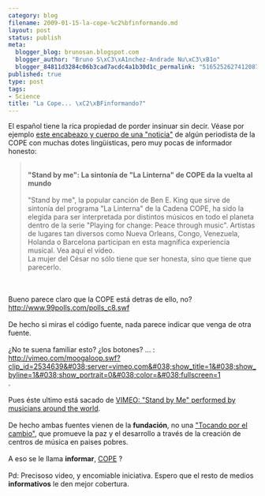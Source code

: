 ```yaml
--- 
category: blog
filename: 2009-01-15-la-cope-%c2%bfinformando.md
layout: post
status: publish
meta: 
  blogger_blog: brunosan.blogspot.com
  blogger_author: "Bruno S\xC3\xA1nchez-Andrade Nu\xC3\xB1o"
  blogger_84811d3284c06b3cad7acdc4a1b30d1c_permalink: "5165252627412087206"
published: true
type: post
tags: 
- Science
title: "La Cope... \xC2\xBFinformando?"
---
```

El español tiene la rica propiedad de porder insinuar sin decir. Véase por ejemplo <a href="http://www.cope.es/07-01-09--stand_by_me_sintonia_linterna_cope_da_vuelta_al_mundo,27162,noticia_ampliada">este encabeazo y cuerpo de una "noticia"</a> de algún periodista de la COPE con muchas dotes lingüisticas, pero muy pocas de informador honesto:<br /><blockquote><br /><span style="font-weight:bold;">"Stand by me": La sintonía de "La Linterna" de COPE da la vuelta al mundo<br /></span><br />"Stand by me", la popular canción de Ben E. King que sirve de sintonía del programa "La Linterna" de la Cadena COPE, ha sido la elegida para ser interpretada por distintos músicos en todo el planeta dentro de la serie "Playing for change: Peace through music". Artistas de lugares tan diversos como Nueva Orleans, Congo, Venezuela, Holanda o Barcelona participan en esta magnífica experiencia musical. Vea aquí el vídeo.<br />La mujer del César no sólo tiene que ser honesta, sino que tiene que parecerlo.<br /></blockquote><br /><br />Bueno parece claro que la COPE está detras de ello, no?<br /><a href="http://www.99polls.com/polls_c8.swf">http://www.99polls.com/polls_c8.swf</a><br /><br />De hecho si miras el código fuente, nada parece indicar que venga de otra fuente.<br /><br />¿No te suena familiar esto? ¿los botones? ... :<br /><a href="http://vimeo.com/moogaloop.swf?clip_id=2534639&#038;server=vimeo.com&#038;show_title=1&#038;show_byline=1&#038;show_portrait=0&#038;color=&#038;fullscreen=1">http://vimeo.com/moogaloop.swf?clip_id=2534639&#038;server=vimeo.com&#038;show_title=1&#038;show_byline=1&#038;show_portrait=0&#038;color=&#038;fullscreen=1</a><br />.<br /><br />Pues éste ultimo está sacado de <a href="http://vimeo.com/">VIMEO: "Stand by Me" performed by musicians around the world</a>.<br /><br />De hecho ambas fuentes vienen de la <span style="font-weight:bold;">fundación</span>, no una <a href="http://playingforchange.com/"> "Tocando por el cambio"</a>, que promueve la paz y el desarrollo a través de la creación de centros de música en paises pobres.<br /><br />A eso se le llama <span style="font-weight:bold;">informar</span>, <a href="http://www.cope.es">COPE</a> ?<br /><br />Pd: Precisoso video, y encomiable iniciativa. Espero que el resto de medios <span style="font-weight:bold;">informativos</span> le den mejor cobertura.
